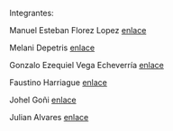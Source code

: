 Integrantes:

Manuel Esteban Florez Lopez [enlace](https://www.linkedin.com/in/manuel14mds/)

Melani Depetris [enlace](https://www.linkedin.com/in/melani-depetris/)

Gonzalo Ezequiel Vega Echeverría [enlace](https://www.linkedin.com/in/gevegaeche/)

Faustino Harriague [enlace](https://www.linkedin.com/in/faustino-harriague-26532299/)

Johel Goñi [enlace](https://www.linkedin.com/in/jgoni/)

Julian Alvares [enlace](https://www.linkedin.com/in/julian-alvarez-713172246/)

